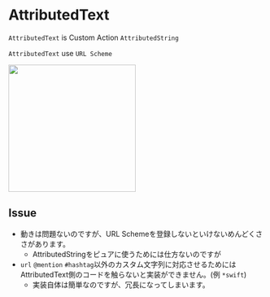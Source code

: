 # AttributedText

`AttributedText` is Custom Action `AttributedString`

`AttributedText` use `URL Scheme`

<img width="250" src="https://user-images.githubusercontent.com/47569369/187081320-e41ac170-5842-462c-8c9e-b78c50780a0a.gif">

## Issue

- 動きは問題ないのですが、URL Schemeを登録しないといけないめんどくささがあります。
  - AttributedStringをピュアに使うためには仕方ないのですが 
- `url` `@mention` `#hashtag`以外のカスタム文字列に対応させるためにはAttributedText側のコードを触らないと実装ができません。(例 `*swift`)
  - 実装自体は簡単なのですが、冗長になってしまいます。


